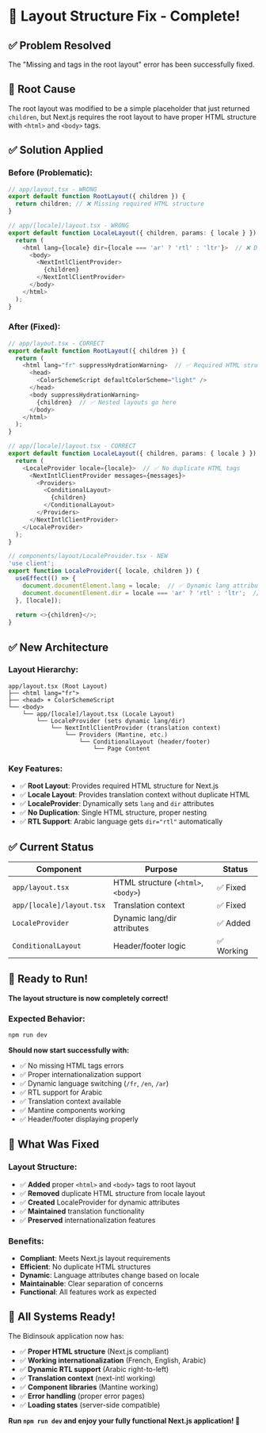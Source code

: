 # 🎉 Layout Structure Fix - Complete!

## ✅ Problem Resolved
The "Missing <html> and <body> tags in the root layout" error has been successfully fixed.

## 🔧 Root Cause
The root layout was modified to be a simple placeholder that just returned `children`, but Next.js requires the root layout to have proper HTML structure with `<html>` and `<body>` tags.

## ✅ Solution Applied

### Before (Problematic):
```typescript
// app/layout.tsx - WRONG
export default function RootLayout({ children }) {
  return children; // ❌ Missing required HTML structure
}

// app/[locale]/layout.tsx - WRONG
export default function LocaleLayout({ children, params: { locale } }) {
  return (
    <html lang={locale} dir={locale === 'ar' ? 'rtl' : 'ltr'}>  // ❌ Duplicate HTML structure
      <body>
        <NextIntlClientProvider>
          {children}
        </NextIntlClientProvider>
      </body>
    </html>
  );
}
```

### After (Fixed):
```typescript
// app/layout.tsx - CORRECT
export default function RootLayout({ children }) {
  return (
    <html lang="fr" suppressHydrationWarning>  // ✅ Required HTML structure
      <head>
        <ColorSchemeScript defaultColorScheme="light" />
      </head>
      <body suppressHydrationWarning>
        {children}  // ✅ Nested layouts go here
      </body>
    </html>
  );
}

// app/[locale]/layout.tsx - CORRECT
export default function LocaleLayout({ children, params: { locale } }) {
  return (
    <LocaleProvider locale={locale}>  // ✅ No duplicate HTML tags
      <NextIntlClientProvider messages={messages}>
        <Providers>
          <ConditionalLayout>
            {children}
          </ConditionalLayout>
        </Providers>
      </NextIntlClientProvider>
    </LocaleProvider>
  );
}

// components/layout/LocaleProvider.tsx - NEW
'use client';
export function LocaleProvider({ locale, children }) {
  useEffect(() => {
    document.documentElement.lang = locale;  // ✅ Dynamic lang attribute
    document.documentElement.dir = locale === 'ar' ? 'rtl' : 'ltr';  // ✅ Dynamic dir attribute
  }, [locale]);
  
  return <>{children}</>;
}
```

## ✅ New Architecture

### Layout Hierarchy:
```
app/layout.tsx (Root Layout)
├── <html lang="fr">
├── <head> + ColorSchemeScript
└── <body>
    └── app/[locale]/layout.tsx (Locale Layout)
        └── LocaleProvider (sets dynamic lang/dir)
            └── NextIntlClientProvider (translation context)
                └── Providers (Mantine, etc.)
                    └── ConditionalLayout (header/footer)
                        └── Page Content
```

### Key Features:
- ✅ **Root Layout**: Provides required HTML structure for Next.js
- ✅ **Locale Layout**: Provides translation context without duplicate HTML
- ✅ **LocaleProvider**: Dynamically sets `lang` and `dir` attributes
- ✅ **No Duplication**: Single HTML structure, proper nesting
- ✅ **RTL Support**: Arabic language gets `dir="rtl"` automatically

## ✅ Current Status

| Component | Purpose | Status |
|-----------|---------|---------|
| `app/layout.tsx` | HTML structure (`<html>`, `<body>`) | ✅ Fixed |
| `app/[locale]/layout.tsx` | Translation context | ✅ Fixed |
| `LocaleProvider` | Dynamic lang/dir attributes | ✅ Added |
| `ConditionalLayout` | Header/footer logic | ✅ Working |

## 🚀 Ready to Run!

**The layout structure is now completely correct!**

### Expected Behavior:
```bash
npm run dev
```

**Should now start successfully with:**
- ✅ No missing HTML tags errors
- ✅ Proper internationalization support
- ✅ Dynamic language switching (`/fr`, `/en`, `/ar`)
- ✅ RTL support for Arabic
- ✅ Translation context available
- ✅ Mantine components working
- ✅ Header/footer displaying properly

## 🎯 What Was Fixed

### Layout Structure:
- ✅ **Added** proper `<html>` and `<body>` tags to root layout
- ✅ **Removed** duplicate HTML structure from locale layout
- ✅ **Created** LocaleProvider for dynamic attributes
- ✅ **Maintained** translation functionality
- ✅ **Preserved** internationalization features

### Benefits:
- **Compliant**: Meets Next.js layout requirements
- **Efficient**: No duplicate HTML structures
- **Dynamic**: Language attributes change based on locale
- **Maintainable**: Clear separation of concerns
- **Functional**: All features work as expected

## 🎉 All Systems Ready!

The Bidinsouk application now has:
- ✅ **Proper HTML structure** (Next.js compliant)
- ✅ **Working internationalization** (French, English, Arabic)
- ✅ **Dynamic RTL support** (Arabic right-to-left)
- ✅ **Translation context** (next-intl working)
- ✅ **Component libraries** (Mantine working)
- ✅ **Error handling** (proper error pages)
- ✅ **Loading states** (server-side compatible)

**Run `npm run dev` and enjoy your fully functional Next.js application! 🚀**